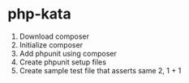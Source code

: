 # php-kata

1. Download composer
2. Initialize composer    
3. Add phpunit using composer
4. Create phpunit setup files
5. Create sample test file that asserts same 2, 1 + 1